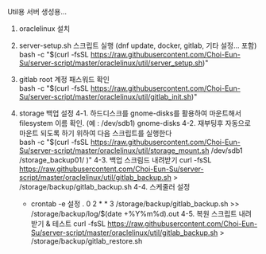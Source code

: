 Util용 서버 생성용...
1. oraclelinux 설치

2. server-setup.sh 스크립트 실행 (dnf update, docker, gitlab, 기타 설정... 포함)
	bash -c "$(curl -fsSL https://raw.githubusercontent.com/Choi-Eun-Su/server-script/master/oraclelinux/util/server_setup.sh)"
	
3. gitlab root 계정 패스워드 확인       
	bash -c "$(curl -fsSL https://raw.githubusercontent.com/Choi-Eun-Su/server-script/master/oraclelinux/util/gitlab_init.sh)"
	
4. storage 백업 설정
	4-1. 하드디스크를 gnome-disks를 활용하여 마운트해서 filesystem 이름 확인. (예 : /dev/sdb1)
		gnome-disks
	4-2. 재부팅후 자동으로 마운트 되도록 하기 위하여 다음 스크립트를 실행한다  
		bash -c "$(curl -fsSL https://raw.githubusercontent.com/Choi-Eun-Su/server-script/master/oraclelinux/util/storage_mount.sh /dev/sdb1 /storage_backup01/ )"
	4-3. 백업 스크림드 내려받기
		curl -fsSL https://raw.githubusercontent.com/Choi-Eun-Su/server-script/master/oraclelinux/util/gitlab_backup.sh > /storage/backup/gitlab_backup.sh
	4-4. 스케줄러 설정
	- crontab -e 설정 
		. 0 2 * * 3 /storage/backup/gitlab_backup.sh >> /storage/backup/log/$(date +\%Y\%m\%d).out
	4-5. 복원 스크립트 내려받기 & 테스트
		curl -fsSL https://raw.githubusercontent.com/Choi-Eun-Su/server-script/master/oraclelinux/util/gitlab_backup.sh > /storage/backup/gitlab_restore.sh
